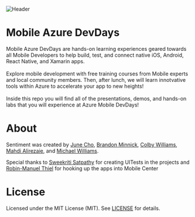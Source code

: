 ![Header](https://github.com/jCho23/MobileAzureDevDays/blob/master/_Resources/Images/Header.gif)

# Mobile Azure DevDays
Mobile Azure DevDays are hands-on learning experiences geared towards all Mobile Developers to help build, test, and connect native iOS, Android, React Native, and Xamarin apps.
<br>
<br>
Explore mobile development with free training courses from Mobile experts and local community members. 
Then, after lunch, we will learn innotvative tools within Azure to accelerate your app to new heights! 
<br>
<br>
Inside this repo you will find all of the presentations, demos, and hands-on labs that you will experience at Azure Mobile DevDays!

# About
Sentiment was created by [June Cho](https://github.com/jCho23), [Brandon Minnick](https://github.com/brminnick), [Colby Williams](https://github.com/colbylwilliams), [Mahdi Alirezaie](https://github.com/malirezai), and [Michael Williams](https://github.com/flusharcade).

Special thanks to [Sweekriti Satpathy](https://github.com/Sweekriti91) for creating UITests in the projects and [Robin-Manuel Thiel](https://github.com/robinmanuelthiel) for hooking up the apps into Mobile Center

# License 
Licensed under the MIT License (MIT). See [LICENSE](https://github.com/jCho23/MobileAzureDevDays/blob/master/LICENSE) for details.
